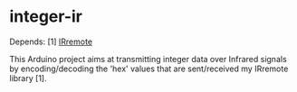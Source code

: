 # integer-ir

Depends: [1] [IRremote](https://github.com/z3t0/Arduino-IRremote)

This Arduino project aims at transmitting integer data over Infrared signals by encoding/decoding the 'hex' values that are sent/received my IRremote library [1].

